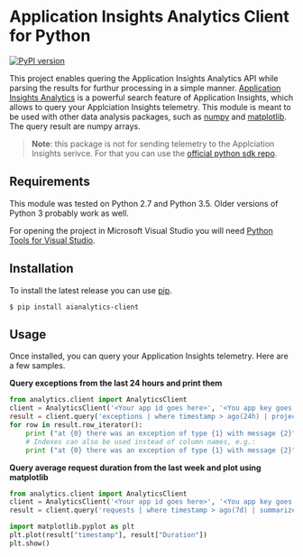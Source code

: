 # Application Insights Analytics Client for Python #

[![PyPI version](https://badge.fury.io/py/applicationinsights.svg)](http://badge.fury.io/py/applicationinsights)

This project enables quering the Application Insights Analytics API while parsing the results for furthur processing in a simple manner. [Application Insights Analytics](https://docs.microsoft.com/en-us/azure/application-insights/app-insights-analytics) is a powerful search feature of Application Insights, which allows to query your Applciation Insights telemetry.
This module is meant to be used with other data analysis packages, such as [numpy](http://www.numpy.org/) and [matplotlib](http://matplotlib.org/). The query result are numpy arrays.

>**Note**: this package is not for sending telemetry to the Applciation Insights serivce. For that you can use the [official python sdk repo](https://github.com/Microsoft/ApplicationInsights-Python).


## Requirements ##

This module was tested on Python 2.7 and Python 3.5. Older versions of Python 3 probably work as well. 

For opening the project in Microsoft Visual Studio you will need [Python Tools for Visual Studio](http://pytools.codeplex.com/).

## Installation ##

To install the latest release you can use [pip](http://www.pip-installer.org/).

```
$ pip install aianalytics-client
```

## Usage ##

Once installed, you can query your Application Insights telemetry. Here are a few samples.

**Query exceptions from the last 24 hours and print them**
```python
from analytics.client import AnalyticsClient
client = AnalyticsClient('<Your app id goes here>', '<You app key goes here>')
result = client.query('exceptions | where timestamp > ago(24h) | project timestamp, type, outerMessage') 
for row in result.row_iterator():
    print ("at {0} there was an exception of type {1} with message {2}".format(row['timestamp'], row['type'], row['outerMessage']))
    # Indexes can also be used instead of column names, e.g.:
    print ("at {0} there was an exception of type {1} with message {2}".format(row[0], row[1], row[2]))
```

**Query average request duration from the last week and plot using matplotlib**
```python
from analytics.client import AnalyticsClient
client = AnalyticsClient('<Your app id goes here>', '<You app key goes here>')
result = client.query('requests | where timestamp > ago(7d) | summarize Duration = avg(duration/1000) by bin(timestamp, 1h) | order by timestamp asc') 

import matplotlib.pyplot as plt
plt.plot(result["timestamp"], result["Duration"])
plt.show()
```

